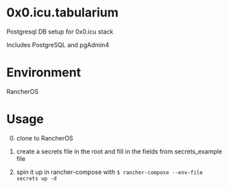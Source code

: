 # 0x0.icu.tabularium
Postgresql DB setup for 0x0.icu stack

Includes PostgreSQL and pgAdmin4

# Environment

RancherOS

# Usage

0. clone to RancherOS

1. create a secrets file in the root and fill in the fields from secrets_example file

2. spin it up in rancher-compose with `$ rancher-compose --env-file secrets up -d`